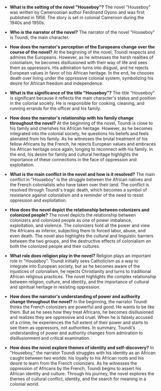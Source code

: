 
- **What is the setting of the novel "Houseboy"?**
The novel "Houseboy" was written by Cameroonian author Ferdinand Oyono and was first published in 1956. The story is set in colonial Cameroon during the 1940s and 1950s.

- **Who is the narrator of the novel?**
The narrator of the novel "Houseboy" is Toundi, the main character.

- **How does the narrator's perception of the Europeans change over
the course of the novel?**
At the beginning of the novel, Toundi respects and admires the Europeans. However, as he witnesses the harsh realities of colonialism, he becomes disillusioned with their way of life and sees them as oppressors. His admiration turns into disgust, and he rejects European values in favor of his African heritage. In the end, he chooses death over living under the oppressive colonial system, symbolizing his desire for African freedom and independence.

- **What is the significance of the title "Houseboy"?**
The title "Houseboy" is significant because it reflects the main character's status and position in the colonial society. He is responsible for cooking, cleaning, and running errands for the officer and his family.

- **How does the narrator's relationship with his family change
throughout the novel?**
At the beginning of the novel, Toundi is close to his family and cherishes his African heritage. However, as he becomes integrated into the colonial society, he questions his beliefs and feels alienated from his family. As he witnesses the brutal treatment of his fellow Africans by the French, he rejects European values and embraces his African heritage once again, longing to reconnect with his family. In the end, his desire for family and cultural heritage highlights the importance of these connections in the face of oppression and exploitation.

- **What is the main conflict in the novel and how is it resolved?**
The main conflict in "Houseboy" is the struggle between the African natives and the French colonialists who have taken over their land. The conflict is resolved through Toundi's tragic death, which becomes a symbol of resistance against colonialism and a reminder of the need to resist oppression and exploitation.

- **How does the novel depict the relationship between colonizers and
colonized people?**
The novel depicts the relationship between colonizers and colonized people as one of power imbalance, exploitation, and violence. The colonizers hold all the power and view the Africans as inferior, subjecting them to forced labor, abuse, and even death. The novel also highlights the cultural and linguistic barriers between the two groups, and the destructive effects of colonialism on both the colonized people and their cultures.

- **What role does religion play in the novel?**
Religion plays an important role in "Houseboy". Toundi initially sees Catholicism as a way to integrate into European society, but as he becomes aware of the injustices of colonialism, he rejects Christianity and turns to traditional African religious practices. The novel highlights the complex relationship between religion, culture, and identity, and the importance of cultural and spiritual heritage in resisting oppression.

- **How does the narrator's understanding of power and authority change throughout the novel?**
In the beginning, the narrator Toundi thinks the French colonizers are powerful and good. He wants to be like them. But as he sees how they treat Africans, he becomes disillusioned and realizes they are oppressive and cruel. When he is falsely accused of a crime, he experiences the full extent of their power and starts to see them as oppressors, not authorities. In summary, Toundi's understanding of power and authority changes from admiration to disillusionment and critical examination.

- **How does the novel explore themes of identity and self-discovery?**
In "Houseboy," the narrator Toundi struggles with his identity as an African caught between two worlds: his loyalty to his African roots and his desire to learn from the French colonizers. As he witnesses the oppression of Africans by the French, Toundi begins to assert his African identity and culture. Through his journey, the novel explores the themes of cultural conflict, identity, and the search for meaning in a colonial world.
